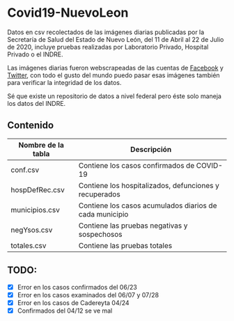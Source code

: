 # Covid19-NuevoLeon
Datos en csv recolectados de las imágenes diarias publicadas por la Secretaría de Salud del Estado de Nuevo León, del 11 de Abril al 22 de Julio de 2020, incluye pruebas realizadas por Laboratorio Privado, Hospital Privado o el INDRE.

Las imágenes diarias fueron webscrapeadas de las cuentas de [Facebook](https://www.facebook.com/SecretariaSaludNL/photos/?ref=page_internal) y [Twitter](https://twitter.com/NlSalud/media), con todo el gusto del mundo puedo pasar esas imágenes también para verificar la integridad de los datos.

Sé que existe un repositorio de datos a nivel federal pero éste solo maneja los datos del INDRE.

## Contenido
| Nombre de la tabla | Descripción                                             |
|--------------------|---------------------------------------------------------|
| conf.csv           | Contiene los casos confirmados de COVID-19              |
| hospDefRec.csv     | Contiene los hospitalizados, defunciones y recuperados  |
| municipios.csv     | Contiene los casos acumulados diarios de cada municipio |
| negYsos.csv        | Contiene las pruebas negativas y sospechosos            |
| totales.csv        | Contiene las pruebas totales                            |


## TODO:
- [x] Error en los casos confirmados del 06/23
- [x] Error en los casos examinados del 06/07 y 07/28
- [x] Error en los casos de Cadereyta 04/24
- [x] Confirmados del 04/12 se ve mal
